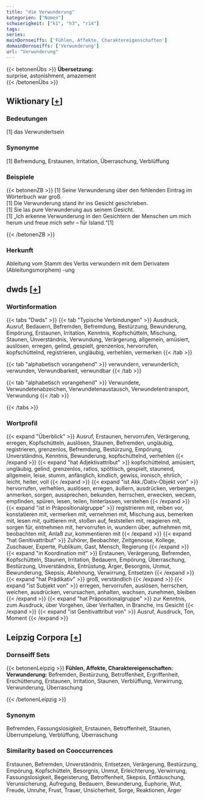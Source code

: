 ```yaml
---
title: "die Verwunderung"
kategorien: ["Nomen"]
schwierigkeit: ["k1", "h3", "r14"]
tags:
series:
mainDornseiffs: ['Fühlen, Affekte, Charaktereigenschaften']
domainDornseiffs: ['Verwunderung']
url: "Verwunderung"
---
```


{{< betonenÜbs >}}
**Übersetzung:**  
surprise, astonishment, amazement  
{{< /betonenÜbs >}}

## Wiktionary [[+](https://de.wiktionary.org/wiki/Verwunderung)]

### Bedeutungen
[1] das Verwundertsein  

### Synonyme
[1] Befremdung, Erstaunen, Irritation, Überraschung, Verblüffung  

### Beispiele
{{< betonenZB >}}
[1] Seine Verwunderung über den fehlenden Eintrag im Wörterbuch war groß.  
[1] Die Verwunderung stand ihr ins Gesicht geschrieben.  
[1] Sie las pure Verwunderung aus seinem Gesicht.  
[1] „Ich erkenne Verwunderung in den Gesichtern der Menschen um mich herum und freue mich sehr – für Island.“[1]  

{{< /betonenZB >}}
### Herkunft
Ableitung vom Stamm des Verbs verwundern mit dem Derivatem (Ableitungsmorphem) -ung  



## dwds [[+](https://www.dwds.de/wb/Verwunderung)]

### Wortinformation
{{< tabs "Dwds" >}}
{{< tab "Typische Verbindungen" >}}
Ausdruck, Ausruf, Bedauern, Befremden, Befremdung, Bestürzung, Bewunderung, Empörung, Erstaunen, Irritation, Kenntnis, Kopfschütteln, Mischung, Staunen, Unverständnis, Verwundung, Verärgerung, allgemein, amüsiert, auslösen, erregen, gelind, gespielt, grenzenlos, hervorrufen, kopfschüttelnd, registrieren, ungläubig, verhehlen, vermerken
{{< /tab >}}

{{< tab "alphabetisch vorangehend" >}}
verwundern, verwunderlich, verwunden, Verwundbarkeit, verwundbar
{{< /tab >}}

{{< tab "alphabetisch vorangehend" >}}
Verwundete, Verwundetenabzeichen, Verwundetenaustausch, Verwundetentransport, Verwundung
{{< /tab >}}

{{< /tabs >}}

### Wortprofil
{{< expand "Überblick" >}} Ausruf, Erstaunen, hervorrufen, Verärgerung, erregen, Kopfschütteln, auslösen, Staunen, Befremden, ungläubig, registrieren, grenzenlos, Befremdung, Bestürzung, Empörung, Unverständnis, Kenntnis, Bewunderung, kopfschüttelnd, verhehlen {{< /expand >}}
{{< expand "hat Adjektivattribut" >}} kopfschüttelnd, amüsiert, ungläubig, gelind, grenzenlos, ratlos, spöttisch, gespielt, staunend, allgemein, leise, stumm, anfänglich, kindlich, gewiss, ironisch, ehrlich, leicht, heiter, voll {{< /expand >}}
{{< expand "ist Akk./Dativ-Objekt von" >}} hervorrufen, verhehlen, auslösen, erregen, äußern, ausdrücken, verbergen, anmerken, sorgen, aussprechen, bekunden, herrschen, erwecken, wecken, empfinden, spüren, lesen, teilen, hinterlassen, verstehen {{< /expand >}}
{{< expand "ist in Präpositionalgruppe" >}} registrieren mit, reiben vor, konstatieren mit, vermerken mit, vernehmen mit, Mischung aus, bemerken mit, lesen mit, quittieren mit, stoßen auf, feststellen mit, reagieren mit, sorgen für, entnehmen mit, hervorrufen in, wundern über, aufnehmen mit, beobachten mit, Anlaß zur, kommentieren mit {{< /expand >}}
{{< expand "hat Genitivattribut" >}} Zuhörer, Beobachter, Zeitgenosse, Kollege, Zuschauer, Experte, Publikum, Gast, Mensch, Regierung {{< /expand >}}
{{< expand "in Koordination mit" >}} Erstaunen, Verärgerung, Befremden, Kopfschütteln, Staunen, Irritation, Bedauern, Empörung, Überraschung, Bestürzung, Unverständnis, Entrüstung, Ärger, Besorgnis, Unmut, Bewunderung, Skepsis, Ablehnung, Verwirrung, Entsetzen {{< /expand >}}
{{< expand "hat Prädikativ" >}} groß, verständlich {{< /expand >}}
{{< expand "ist Subjekt von" >}} erregen, hervorrufen, auslösen, herrschen, weichen, ausdrücken, verursachen, anhalten, wachsen, zunehmen, bleiben {{< /expand >}}
{{< expand "hat Präpositionalgruppe" >}} zur Kenntnis, zum Ausdruck, über Vorgehen, über Verhalten, in Branche, ins Gesicht {{< /expand >}}
{{< expand "ist Genitivattribut von" >}} Ausruf, Ausdruck, Ton, Moment {{< /expand >}}

## Leipzig Corpora [[+](https://corpora.uni-leipzig.de/en/res?word=Verwunderung&corpusId=deu_newscrawl-public_2018)]

### Dornseiff Sets
{{< betonenLeipzig >}}
**Fühlen, Affekte, Charaktereigenschaften:**  
**Verwunderung:** Befremden, Bestürzung, Betroffenheit, Ergriffenheit, Erschütterung, Erstaunen, Irritation, Staunen, Verblüffung, Verwirrung, Verwunderung, Überraschung  

{{< /betonenLeipzig >}}

### Synonym
Befremden, Fassungslosigkeit, Erstaunen, Betroffenheit, Staunen, Überrumpelung, Verblüffung, Überraschung


### Similarity based on Cooccurrences
Erstaunen, Befremden, Unverständnis, Entsetzen, Verärgerung, Bestürzung, Empörung, Kopfschütteln, Besorgnis, Unmut, Erleichterung, Verwirrung, Fassungslosigkeit, Begeisterung, Betroffenheit, Skepsis, Enttäuschung, Verunsicherung, Aufregung, Bedauern, Bewunderung, Euphorie, Wut, Freude, Unruhe, Frust, Trauer, Unsicherheit, Sorge, Reaktionen, Ärger

